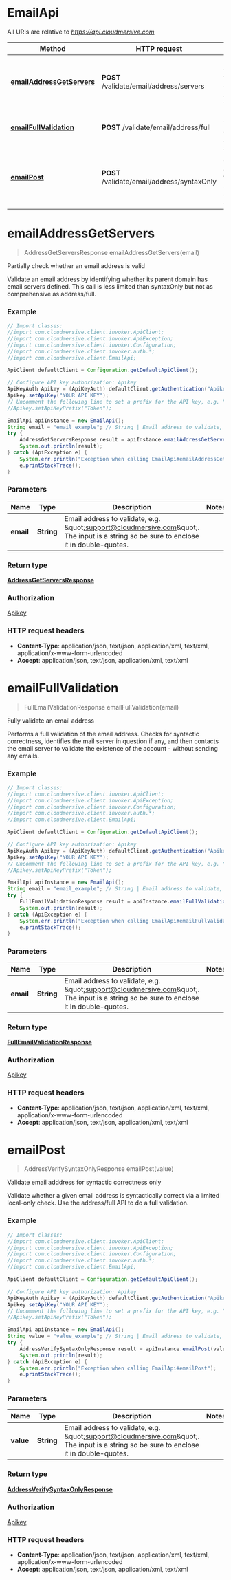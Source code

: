 # EmailApi

All URIs are relative to *https://api.cloudmersive.com*

Method | HTTP request | Description
------------- | ------------- | -------------
[**emailAddressGetServers**](EmailApi.md#emailAddressGetServers) | **POST** /validate/email/address/servers | Partially check whether an email address is valid
[**emailFullValidation**](EmailApi.md#emailFullValidation) | **POST** /validate/email/address/full | Fully validate an email address
[**emailPost**](EmailApi.md#emailPost) | **POST** /validate/email/address/syntaxOnly | Validate email adddress for syntactic correctness only


<a name="emailAddressGetServers"></a>
# **emailAddressGetServers**
> AddressGetServersResponse emailAddressGetServers(email)

Partially check whether an email address is valid

Validate an email address by identifying whether its parent domain has email servers defined.  This call is less limited than syntaxOnly but not as comprehensive as address/full.

### Example
```java
// Import classes:
//import com.cloudmersive.client.invoker.ApiClient;
//import com.cloudmersive.client.invoker.ApiException;
//import com.cloudmersive.client.invoker.Configuration;
//import com.cloudmersive.client.invoker.auth.*;
//import com.cloudmersive.client.EmailApi;

ApiClient defaultClient = Configuration.getDefaultApiClient();

// Configure API key authorization: Apikey
ApiKeyAuth Apikey = (ApiKeyAuth) defaultClient.getAuthentication("Apikey");
Apikey.setApiKey("YOUR API KEY");
// Uncomment the following line to set a prefix for the API key, e.g. "Token" (defaults to null)
//Apikey.setApiKeyPrefix("Token");

EmailApi apiInstance = new EmailApi();
String email = "email_example"; // String | Email address to validate, e.g. \"support@cloudmersive.com\".    The input is a string so be sure to enclose it in double-quotes.
try {
    AddressGetServersResponse result = apiInstance.emailAddressGetServers(email);
    System.out.println(result);
} catch (ApiException e) {
    System.err.println("Exception when calling EmailApi#emailAddressGetServers");
    e.printStackTrace();
}
```

### Parameters

Name | Type | Description  | Notes
------------- | ------------- | ------------- | -------------
 **email** | **String**| Email address to validate, e.g. \&quot;support@cloudmersive.com\&quot;.    The input is a string so be sure to enclose it in double-quotes. |

### Return type

[**AddressGetServersResponse**](AddressGetServersResponse.md)

### Authorization

[Apikey](../README.md#Apikey)

### HTTP request headers

 - **Content-Type**: application/json, text/json, application/xml, text/xml, application/x-www-form-urlencoded
 - **Accept**: application/json, text/json, application/xml, text/xml

<a name="emailFullValidation"></a>
# **emailFullValidation**
> FullEmailValidationResponse emailFullValidation(email)

Fully validate an email address

Performs a full validation of the email address.  Checks for syntactic correctness, identifies the mail server in question if any, and then contacts the email server to validate the existence of the account - without sending any emails.

### Example
```java
// Import classes:
//import com.cloudmersive.client.invoker.ApiClient;
//import com.cloudmersive.client.invoker.ApiException;
//import com.cloudmersive.client.invoker.Configuration;
//import com.cloudmersive.client.invoker.auth.*;
//import com.cloudmersive.client.EmailApi;

ApiClient defaultClient = Configuration.getDefaultApiClient();

// Configure API key authorization: Apikey
ApiKeyAuth Apikey = (ApiKeyAuth) defaultClient.getAuthentication("Apikey");
Apikey.setApiKey("YOUR API KEY");
// Uncomment the following line to set a prefix for the API key, e.g. "Token" (defaults to null)
//Apikey.setApiKeyPrefix("Token");

EmailApi apiInstance = new EmailApi();
String email = "email_example"; // String | Email address to validate, e.g. \"support@cloudmersive.com\".    The input is a string so be sure to enclose it in double-quotes.
try {
    FullEmailValidationResponse result = apiInstance.emailFullValidation(email);
    System.out.println(result);
} catch (ApiException e) {
    System.err.println("Exception when calling EmailApi#emailFullValidation");
    e.printStackTrace();
}
```

### Parameters

Name | Type | Description  | Notes
------------- | ------------- | ------------- | -------------
 **email** | **String**| Email address to validate, e.g. \&quot;support@cloudmersive.com\&quot;.    The input is a string so be sure to enclose it in double-quotes. |

### Return type

[**FullEmailValidationResponse**](FullEmailValidationResponse.md)

### Authorization

[Apikey](../README.md#Apikey)

### HTTP request headers

 - **Content-Type**: application/json, text/json, application/xml, text/xml, application/x-www-form-urlencoded
 - **Accept**: application/json, text/json, application/xml, text/xml

<a name="emailPost"></a>
# **emailPost**
> AddressVerifySyntaxOnlyResponse emailPost(value)

Validate email adddress for syntactic correctness only

Validate whether a given email address is syntactically correct via a limited local-only check.  Use the address/full API to do a full validation.

### Example
```java
// Import classes:
//import com.cloudmersive.client.invoker.ApiClient;
//import com.cloudmersive.client.invoker.ApiException;
//import com.cloudmersive.client.invoker.Configuration;
//import com.cloudmersive.client.invoker.auth.*;
//import com.cloudmersive.client.EmailApi;

ApiClient defaultClient = Configuration.getDefaultApiClient();

// Configure API key authorization: Apikey
ApiKeyAuth Apikey = (ApiKeyAuth) defaultClient.getAuthentication("Apikey");
Apikey.setApiKey("YOUR API KEY");
// Uncomment the following line to set a prefix for the API key, e.g. "Token" (defaults to null)
//Apikey.setApiKeyPrefix("Token");

EmailApi apiInstance = new EmailApi();
String value = "value_example"; // String | Email address to validate, e.g. \"support@cloudmersive.com\".    The input is a string so be sure to enclose it in double-quotes.
try {
    AddressVerifySyntaxOnlyResponse result = apiInstance.emailPost(value);
    System.out.println(result);
} catch (ApiException e) {
    System.err.println("Exception when calling EmailApi#emailPost");
    e.printStackTrace();
}
```

### Parameters

Name | Type | Description  | Notes
------------- | ------------- | ------------- | -------------
 **value** | **String**| Email address to validate, e.g. \&quot;support@cloudmersive.com\&quot;.    The input is a string so be sure to enclose it in double-quotes. |

### Return type

[**AddressVerifySyntaxOnlyResponse**](AddressVerifySyntaxOnlyResponse.md)

### Authorization

[Apikey](../README.md#Apikey)

### HTTP request headers

 - **Content-Type**: application/json, text/json, application/xml, text/xml, application/x-www-form-urlencoded
 - **Accept**: application/json, text/json, application/xml, text/xml

